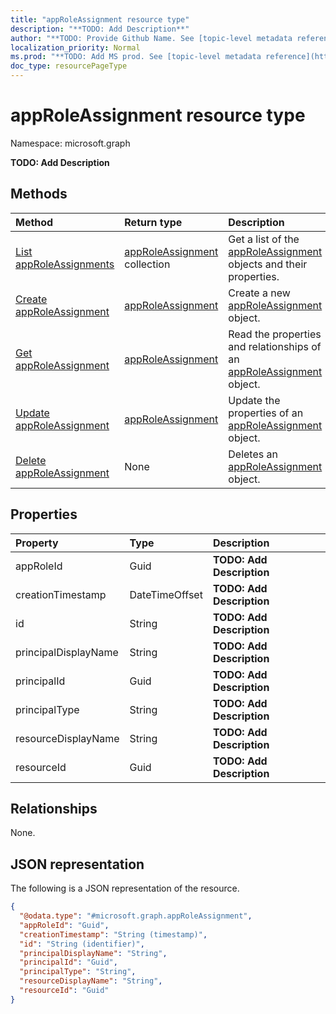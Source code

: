 ```yaml
---
title: "appRoleAssignment resource type"
description: "**TODO: Add Description**"
author: "**TODO: Provide Github Name. See [topic-level metadata reference](https://msgo.azurewebsites.net/add/document/guidelines/metadata.html#topic-level-metadata)**"
localization_priority: Normal
ms.prod: "**TODO: Add MS prod. See [topic-level metadata reference](https://msgo.azurewebsites.net/add/document/guidelines/metadata.html#topic-level-metadata)**"
doc_type: resourcePageType
---
```


# appRoleAssignment resource type

Namespace: microsoft.graph

**TODO: Add Description**

## Methods
|Method|Return type|Description|
|:---|:---|:---|
|[List appRoleAssignments](../api/approleassignment-list.md)|[appRoleAssignment](../resources/approleassignment.md) collection|Get a list of the [appRoleAssignment](../resources/approleassignment.md) objects and their properties.|
|[Create appRoleAssignment](../api/approleassignment-post-approleassignments.md)|[appRoleAssignment](../resources/approleassignment.md)|Create a new [appRoleAssignment](../resources/approleassignment.md) object.|
|[Get appRoleAssignment](../api/approleassignment-get.md)|[appRoleAssignment](../resources/approleassignment.md)|Read the properties and relationships of an [appRoleAssignment](../resources/approleassignment.md) object.|
|[Update appRoleAssignment](../api/approleassignment-update.md)|[appRoleAssignment](../resources/approleassignment.md)|Update the properties of an [appRoleAssignment](../resources/approleassignment.md) object.|
|[Delete appRoleAssignment](../api/approleassignment-delete.md)|None|Deletes an [appRoleAssignment](../resources/approleassignment.md) object.|

## Properties
|Property|Type|Description|
|:---|:---|:---|
|appRoleId|Guid|**TODO: Add Description**|
|creationTimestamp|DateTimeOffset|**TODO: Add Description**|
|id|String|**TODO: Add Description**|
|principalDisplayName|String|**TODO: Add Description**|
|principalId|Guid|**TODO: Add Description**|
|principalType|String|**TODO: Add Description**|
|resourceDisplayName|String|**TODO: Add Description**|
|resourceId|Guid|**TODO: Add Description**|

## Relationships
None.

## JSON representation
The following is a JSON representation of the resource.
<!-- {
  "blockType": "resource",
  "keyProperty": "id",
  "@odata.type": "microsoft.graph.appRoleAssignment",
  "baseType": "",
  "openType": false
}
-->
``` json
{
  "@odata.type": "#microsoft.graph.appRoleAssignment",
  "appRoleId": "Guid",
  "creationTimestamp": "String (timestamp)",
  "id": "String (identifier)",
  "principalDisplayName": "String",
  "principalId": "Guid",
  "principalType": "String",
  "resourceDisplayName": "String",
  "resourceId": "Guid"
}
```

